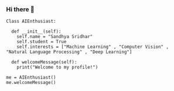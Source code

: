 ### Hi there 👋

```
Class AIEnthusiast:
  
  def __init__(self):
    self.name = "Sandhya Sridhar"
    self.student = True
    self.interests = ["Machine Learning" , "Computer Vision" , "Natural Language Processing" , "Deep Learning"]
    
  def welcomeMessage(self):
    print("Welcome to my profile!")
    
me = AIEnthusiast()
me.welcomeMessage()

```

<!--
**SandhyaSridhar/SandhyaSridhar** is a ✨ _special_ ✨ repository because its `README.md` (this file) appears on your GitHub profile.

Here are some ideas to get you started:

- 🔭 I’m currently working on ...
- 🌱 I’m currently learning ...
- 👯 I’m looking to collaborate on ...
- 🤔 I’m looking for help with ...
- 💬 Ask me about ...
- 📫 How to reach me: ...
- 😄 Pronouns: ...
- ⚡ Fun fact: ...
-->
